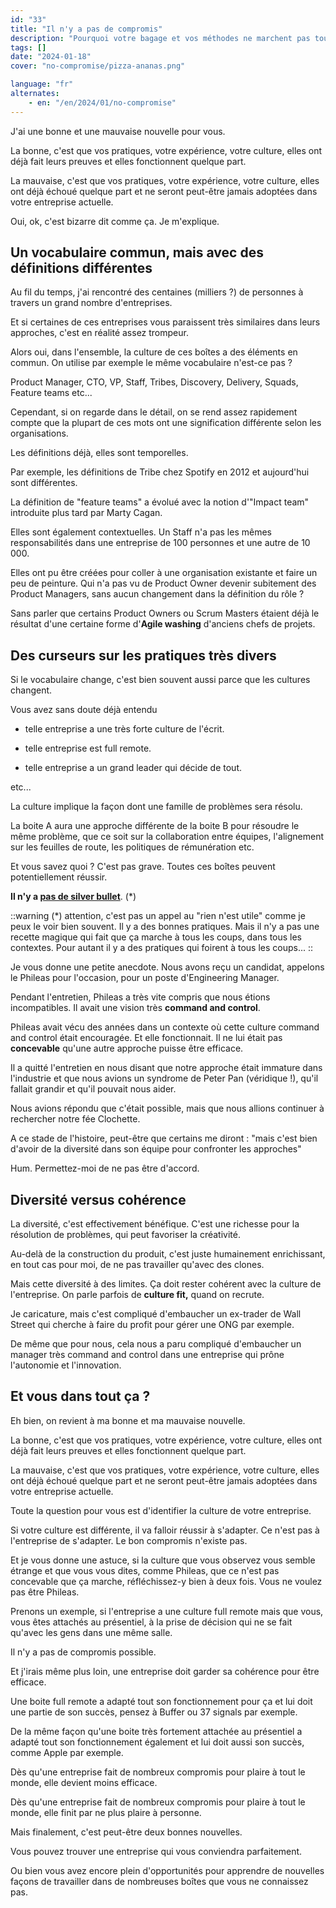 ```yaml
---
id: "33"
title: "Il n'y a pas de compromis"
description: "Pourquoi votre bagage et vos méthodes ne marchent pas toujours en entreprise. C'est quoi le culture fit ?"
tags: []
date: "2024-01-18"
cover: "no-compromise/pizza-ananas.png"

language: "fr"
alternates:
    - en: "/en/2024/01/no-compromise"
---
```

J'ai une bonne et une mauvaise nouvelle pour vous.

La bonne, c'est que vos pratiques, votre expérience, votre culture, elles ont déjà fait leurs preuves et elles fonctionnent quelque part.

La mauvaise, c'est que vos pratiques, votre expérience, votre culture, elles ont déjà échoué quelque part et ne seront peut-être jamais adoptées dans votre entreprise actuelle.

Oui, ok, c'est bizarre dit comme ça. Je m'explique.

## Un vocabulaire commun, mais avec des définitions différentes

Au fil du temps, j'ai rencontré des centaines (milliers ?) de personnes à travers un grand nombre d'entreprises.

Et si certaines de ces entreprises vous paraissent très similaires dans leurs approches, c'est en réalité assez trompeur.

Alors oui, dans l'ensemble, la culture de ces boîtes a des éléments en commun. On utilise par exemple le même vocabulaire n'est-ce pas ?

Product Manager, CTO, VP, Staff, Tribes, Discovery, Delivery, Squads, Feature teams etc...

Cependant, si on regarde dans le détail, on se rend assez rapidement compte que la plupart de ces mots ont une signification différente selon les organisations.

Les définitions déjà, elles sont temporelles.

Par exemple, les définitions de Tribe chez Spotify en 2012 et aujourd'hui sont différentes.

La définition de "feature teams" a évolué avec la notion d'"Impact team" introduite plus tard par Marty Cagan.

Elles sont également contextuelles. Un Staff n'a pas les mêmes responsabilités dans une entreprise de 100 personnes et une autre de 10 000.

Elles ont pu être créées pour coller à une organisation existante et faire un peu de peinture. Qui n'a pas vu de Product Owner devenir subitement des Product Managers, sans aucun changement dans la définition du rôle ?

Sans parler que certains Product Owners ou Scrum Masters étaient déjà le résultat d'une certaine forme d'**Agile washing** d'anciens chefs de projets.

## Des curseurs sur les pratiques très divers

Si le vocabulaire change, c'est bien souvent aussi parce que les cultures changent.

Vous avez sans doute déjà entendu

-   telle entreprise a une très forte culture de l'écrit.

-   telle entreprise est full remote.

-   telle entreprise a un grand leader qui décide de tout.

etc...

La culture implique la façon dont une famille de problèmes sera résolu.

La boite A aura une approche différente de la boite B pour résoudre le même problème, que ce soit sur la collaboration entre équipes, l'alignement sur les feuilles de route, les politiques de rémunération etc.

Et vous savez quoi ? C'est pas grave. Toutes ces boîtes peuvent potentiellement réussir.

**Il n'y a [pas de silver bullet](https://en.wikipedia.org/wiki/No_Silver_Bullet)**. (\*)

::warning
(\*) attention, c'est pas un appel au "rien n'est utile" comme je peux le voir bien souvent. Il y a des bonnes pratiques. Mais il n'y a pas une recette magique qui fait que ça marche à tous les coups, dans tous les contextes. Pour autant il y a des pratiques qui foirent à tous les coups...
::

Je vous donne une petite anecdote. Nous avons reçu un candidat, appelons le Phileas pour l'occasion, pour un poste d'Engineering Manager.

Pendant l'entretien, Phileas a très vite compris que nous étions incompatibles. Il avait une vision très **command and control**.

Phileas avait vécu des années dans un contexte où cette culture command and control était encouragée. Et elle fonctionnait. Il ne lui était pas **concevable** qu'une autre approche puisse être efficace.

Il a quitté l'entretien en nous disant que notre approche était immature dans l'industrie et que nous avions un syndrome de Peter Pan (véridique !), qu'il fallait grandir et qu'il pouvait nous aider.

Nous avions répondu que c'était possible, mais que nous allions continuer à rechercher notre fée Clochette.

A ce stade de l'histoire, peut-être que certains me diront : "mais c'est bien d'avoir de la diversité dans son équipe pour confronter les approches"

Hum. Permettez-moi de ne pas être d'accord.

## Diversité versus cohérence

La diversité, c'est effectivement bénéfique. C'est une richesse pour la résolution de problèmes, qui peut favoriser la créativité.

Au-delà de la construction du produit, c'est juste humainement enrichissant, en tout cas pour moi, de ne pas travailler qu'avec des clones.

Mais cette diversité à des limites. Ça doit rester cohérent avec la culture de l'entreprise. On parle parfois de **culture fit,** quand on recrute.

Je caricature, mais c'est compliqué d'embaucher un ex-trader de Wall Street qui cherche à faire du profit pour gérer une ONG par exemple.

De même que pour nous, cela nous a paru compliqué d'embaucher un manager très command and control dans une entreprise qui prône l'autonomie et l'innovation.

## Et vous dans tout ça ?

Eh bien, on revient à ma bonne et ma mauvaise nouvelle.

La bonne, c'est que vos pratiques, votre expérience, votre culture, elles ont déjà fait leurs preuves et elles fonctionnent quelque part.

La mauvaise, c'est que vos pratiques, votre expérience, votre culture, elles ont déjà échoué quelque part et ne seront peut-être jamais adoptées dans votre entreprise actuelle.

Toute la question pour vous est d'identifier la culture de votre entreprise.

Si votre culture est différente, il va falloir réussir à s'adapter. Ce n'est pas à l'entreprise de s'adapter. Le bon compromis n'existe pas.

Et je vous donne une astuce, si la culture que vous observez vous semble étrange et que vous vous dites, comme Phileas, que ce n'est pas concevable que ça marche, réfléchissez-y bien à deux fois. Vous ne voulez pas être Phileas.

Prenons un exemple, si l'entreprise a une culture full remote mais que vous, vous êtes attachés au présentiel, à la prise de décision qui ne se fait qu'avec les gens dans une même salle.

Il n'y a pas de compromis possible.

Et j'irais même plus loin, une entreprise doit garder sa cohérence pour être efficace.

Une boite full remote a adapté tout son fonctionnement pour ça et lui doit une partie de son succès, pensez à Buffer ou 37 signals par exemple.

De la même façon qu'une boite très fortement attachée au présentiel a adapté tout son fonctionnement également et lui doit aussi son succès, comme Apple par exemple.

Dès qu'une entreprise fait de nombreux compromis pour plaire à tout le monde, elle devient moins efficace.

Dès qu'une entreprise fait de nombreux compromis pour plaire à tout le monde, elle finit par ne plus plaire à personne.

Mais finalement, c'est peut-être deux bonnes nouvelles.

Vous pouvez trouver une entreprise qui vous conviendra parfaitement.

Ou bien vous avez encore plein d'opportunités pour apprendre de nouvelles façons de travailler dans de nombreuses boîtes que vous ne connaissez pas.
